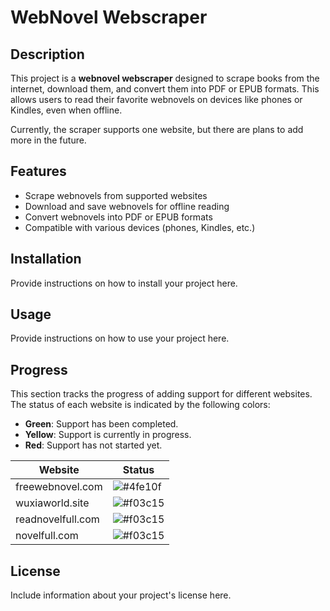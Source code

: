# WebNovel Webscraper

## Description

This project is a **webnovel webscraper** designed to scrape books from the internet, download them, and convert them into PDF or EPUB formats. This allows users to read their favorite webnovels on devices like phones or Kindles, even when offline.

Currently, the scraper supports one website, but there are plans to add more in the future.

## Features

- Scrape webnovels from supported websites
- Download and save webnovels for offline reading
- Convert webnovels into PDF or EPUB formats
- Compatible with various devices (phones, Kindles, etc.)

## Installation

Provide instructions on how to install your project here.

## Usage

Provide instructions on how to use your project here.

## Progress

This section tracks the progress of adding support for different websites. The status of each website is indicated by the following colors:

- **Green**: Support has been completed.
- **Yellow**: Support is currently in progress.
- **Red**: Support has not started yet.

| Website | Status  |
| ------- | ------  |
| freewebnovel.com  | ![#4fe10f](https://placehold.co/15x15/lime/lime.png) |
| wuxiaworld.site   |![#f03c15](https://placehold.co/15x15/f03c15/f03c15.png) |
| readnovelfull.com | ![#f03c15](https://placehold.co/15x15/f03c15/f03c15.png)|
| novelfull.com     | ![#f03c15](https://placehold.co/15x15/f03c15/f03c15.png) |

## License

Include information about your project's license here.